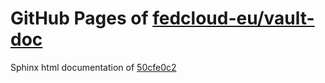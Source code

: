 GitHub Pages of [fedcloud-eu/vault-doc](https://github.com/fedcloud-eu/vault-doc.git)
===
Sphinx html documentation of [50cfe0c2](https://github.com/fedcloud-eu/vault-doc/tree/50cfe0c26351a275feaf4679356fcd5298a14f76)
